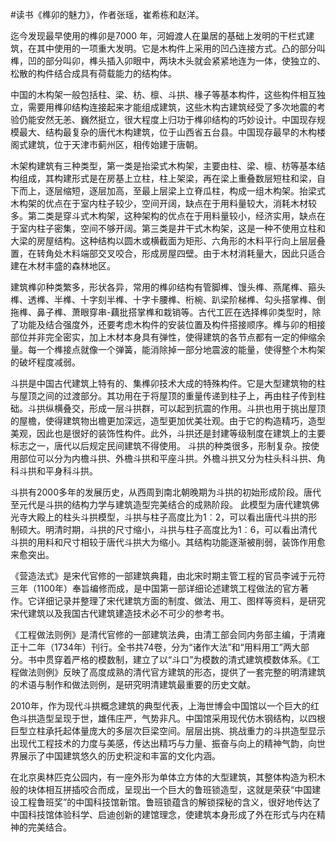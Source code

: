\#读书《榫卯的魅力》，作者张瑶，崔希栋和赵洋。

迄今发现最早使用的榫卯是7000 年，河姆渡人在巢居的基础上发明的干栏式建筑，在其中使用的一项重大发明。它是木构件上采用的凹凸连接方式。凸的部分叫榫，凹的部分叫卯，榫头插入卯眼中，两块木头就会紧紧地连为一体，使独立的、松散的构件结合成具有荷载能力的结构体。

中国的木构架一般包括柱、梁、枋、檩、斗拱、椽子等基本构件，这些构件相互独立，需要用榫卯结构连接起来才能组成建筑，这些木构古建筑经受了多次地震的考验仍能安然无恙、巍然挺立，很大程度上归功于榫卯结构的巧妙设计。中国现存规模最大、结构最复杂的唐代木构建筑，位于山西省五台县。中国现存最早的木构楼阁式建筑，位于天津市蓟州区，相传始建于唐朝。

木架构建筑有三种类型，第一类是抬梁式木构架，主要由柱、梁、檩、枋等基本结构组成，其构建形式是在房基上立柱，柱上架梁，再在梁上重叠数层短柱和梁，自下而上，逐层缩短，逐层加高，至最上层梁上立脊瓜柱，构成一组木构架。抬梁式木构架的优点在于室内柱子较少，空间开阔，缺点在于用料量较大，消耗木材较多。第二类是穿斗式木构架，这种架构的优点在于用料量较小，经济实用，缺点在于室内柱子密集，空间不够开阔。第三类是井干式木构架，这是一种不使用立柱和大梁的房屋结构。这种结构以圆木或横截面为矩形、六角形的木料平行向上层层叠置，在转角处木料端部交叉咬合，形成房屋四壁。由于木材消耗量大，因此只适合建在木材丰盛的森林地区。

建筑榫卯种类繁多，形状各异，常用的榫卯结构有管脚榫、馒头榫、燕尾榫、箍头榫、透榫、半榫、十字刻半榫、十字卡腰榫、桁椀、趴梁阶梯榫、勾头搭掌榫、倒拖榫、鼻子榫、萧眼穿串-藕批搭掌榫和栽销等。古代工匠在选择榫卯类型时，除了功能及结合强度外，还要考虑木构件的安装位置及构件搭接顺序。榫与卯的相接部位并非完全密实，加上木材本身具有弹性，使得建筑的各节点都有一定的伸缩余量。每一个榫接点就像一个弹簧，能消除掉一部分地震波的能量，使得整个木构架的破坏程度减弱。

斗拱是中国古代建筑上特有的、集榫卯技术大成的特殊构件。它是大型建筑物的柱与屋顶之间的过渡部分。其功用在于将屋顶的重量传递到柱子上，再由柱子传到柱础。斗拱纵横叠交，形成一层斗拱群，可以起到抗震的作用。斗拱也用于挑出屋顶的屋檐，使得建筑物出檐更加深远，造型更加优美壮观。由于它的构造精巧，造型美观，因此也是很好的装饰性构件。此外，斗拱还是封建等级制度在建筑上的主要标志之一，唐代以后规定民间建筑不得使用。 斗拱的种类很多，形制复杂。按使用部位可以分为内檐斗拱、外檐斗拱和平座斗拱。外檐斗拱又分为柱头科斗拱、角科斗拱和平身科斗拱。

斗拱有2000多年的发展历史，从西周到南北朝晚期为斗拱的初始形成阶段。唐代至元代是斗拱的结构力学与建筑造型完美结合的成熟阶段。 此模型为唐代建筑佛光寺大殿上的柱头斗拱模型，斗拱与柱子高度比为1︰2，可以看出唐代斗拱的形制硕大。明清时期，斗拱的尺寸缩小，斗拱与柱子高度比为1︰6，可以看出清代斗拱的用料和尺寸相较于唐代斗拱大为缩小。其结构功能逐渐被削弱，装饰作用愈来愈突出。

《营造法式》是宋代官修的一部建筑典籍，由北宋时期主管工程的官员李诫于元符三年（1100年）奉旨编修而成，是中国第一部详细论述建筑工程做法的官方著作。它详细记录并整理了宋代建筑方面的制度、做法、用工、图样等资料，是研究宋代建筑以及我国古代建筑建造技术必不可少的参考书。

《工程做法则例》是清代官修的一部建筑法典，由清工部会同内务部主编，于清雍正十二年（1734年）刊行。全书共74卷，分为“诸作大法”和“用料用工”两大部分。书中贯穿着严格的模数制，建立了以“斗口”为模数的清式建筑模数体系。《工程做法则例》反映了高度成熟的清代官方建筑的形态，提供了一套完整的明清建筑的术语与制作和做法则例，是研究明清建筑最重要的历史文献。

2010年，作为现代斗拱概念建筑的典型代表，上海世博会中国馆以一个巨大的红色斗拱造型呈现于世，雄伟庄严，气势非凡。中国馆采用现代仿木钢结构，以四根巨型立柱承托起体量庞大的多层次巨梁空间。层层出挑、挑战重力的斗拱造型显示出现代工程技术的力度与美感，传达出精巧与力量、振奋与向上的精神气韵，向世界展示了中国建筑悠久的历史积淀和丰富的文化内涵。

在北京奥林匹克公园内，有一座外形为单体立方体的大型建筑，其整体构造为积木般的块体相互拼插咬合而成，呈现出一个巨大的鲁班锁造型，这就是荣获“中国建设工程鲁班奖”的中国科技馆新馆。鲁班锁蕴含的解锁探秘的含义，很好地传达了中国科技馆体验科学、启迪创新的建馆理念，使建筑本身形成了外在形式与内在精神的完美结合。

